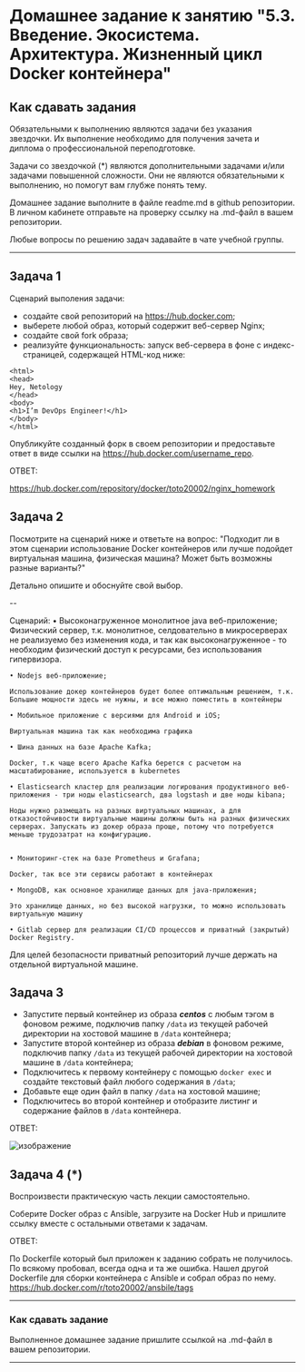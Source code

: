 
# Домашнее задание к занятию "5.3. Введение. Экосистема. Архитектура. Жизненный цикл Docker контейнера"

## Как сдавать задания

Обязательными к выполнению являются задачи без указания звездочки. Их выполнение необходимо для получения зачета и диплома о профессиональной переподготовке.

Задачи со звездочкой (*) являются дополнительными задачами и/или задачами повышенной сложности. Они не являются обязательными к выполнению, но помогут вам глубже понять тему.

Домашнее задание выполните в файле readme.md в github репозитории. В личном кабинете отправьте на проверку ссылку на .md-файл в вашем репозитории.

Любые вопросы по решению задач задавайте в чате учебной группы.

---

## Задача 1

Сценарий выполения задачи:

- создайте свой репозиторий на https://hub.docker.com;
- выберете любой образ, который содержит веб-сервер Nginx;
- создайте свой fork образа;
- реализуйте функциональность:
запуск веб-сервера в фоне с индекс-страницей, содержащей HTML-код ниже:
```
<html>
<head>
Hey, Netology
</head>
<body>
<h1>I’m DevOps Engineer!</h1>
</body>
</html>
```
Опубликуйте созданный форк в своем репозитории и предоставьте ответ в виде ссылки на https://hub.docker.com/username_repo.


ОТВЕТ:  

https://hub.docker.com/repository/docker/toto20002/nginx_homework

## Задача 2

Посмотрите на сценарий ниже и ответьте на вопрос:
"Подходит ли в этом сценарии использование Docker контейнеров или лучше подойдет виртуальная машина, физическая машина? Может быть возможны разные варианты?"

Детально опишите и обоснуйте свой выбор.

--

Сценарий:
	• Высоконагруженное монолитное java веб-приложение;	
	Физический сервер, т.к. монолитное, селдовательно в микросерверах не реализуемо без изменения кода, и так как высоконагруженное -  то необходим физический доступ к ресурсами, без использования гипервизора.
	
	• Nodejs веб-приложение;

	Использование докер контейнеров будет более оптимальным решением, т.к. Большие мощности здесь не нужны, и все можно поместить в контейнеры

	• Мобильное приложение c версиями для Android и iOS;

	Виртуальная машина так как необходима графика

	• Шина данных на базе Apache Kafka;

	Docker, т.к чаще всего Apache Kafka берется с расчетом на масштабирование, используется в kubernetes

	• Elasticsearch кластер для реализации логирования продуктивного веб-приложения - три ноды elasticsearch, два logstash и две ноды kibana;

	Ноды нужно размещать на разных виртуальных машинах, а для отказостойчивости виртуальные машины должны быть на разных физических серверах. Запускать из докер образа проще, потому что потребуется меньше трудозатрат на конфигурацию.
	

	• Мониторинг-стек на базе Prometheus и Grafana;

	Docker, так все эти сервисы работают в контейнерах
	
	• MongoDB, как основное хранилище данных для java-приложения;

	Это хранилище данных, но без высокой нагрузки, то можно использовать виртуальную машину

	• Gitlab сервер для реализации CI/CD процессов и приватный (закрытый) Docker Registry.

  Для целей безопасности приватный репозиторий лучше держать на отдельной виртуальной машине.

## Задача 3

- Запустите первый контейнер из образа ***centos*** c любым тэгом в фоновом режиме, подключив папку ```/data``` из текущей рабочей директории на хостовой машине в ```/data``` контейнера;
- Запустите второй контейнер из образа ***debian*** в фоновом режиме, подключив папку ```/data``` из текущей рабочей директории на хостовой машине в ```/data``` контейнера;
- Подключитесь к первому контейнеру с помощью ```docker exec``` и создайте текстовый файл любого содержания в ```/data```;
- Добавьте еще один файл в папку ```/data``` на хостовой машине;
- Подключитесь во второй контейнер и отобразите листинг и содержание файлов в ```/data``` контейнера.

ОТВЕТ:

![изображение](https://user-images.githubusercontent.com/89098193/213934554-49e14ee5-1674-40b4-a38b-549957b8f697.png)


## Задача 4 (*)

Воспроизвести практическую часть лекции самостоятельно.

Соберите Docker образ с Ansible, загрузите на Docker Hub и пришлите ссылку вместе с остальными ответами к задачам.

ОТВЕТ:

По Dockerfile который был приложен к заданию собрать не получилось. По всякому пробовал, всегда одна и та же ошибка. Нашел другой Dockerfile для сборки контейнера с Ansible и собрал образ по нему. 
https://hub.docker.com/r/toto20002/ansbile/tags 

---

### Как cдавать задание

Выполненное домашнее задание пришлите ссылкой на .md-файл в вашем репозитории.

---
